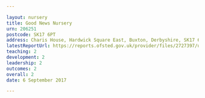 ```yaml
---

layout: nursery
title: Good News Nursery
urn: 206251
postcode: SK17 6PT
address: Charis House, Hardwick Square East, Buxton, Derbyshire, SK17 6PT
latestReportUrl: https://reports.ofsted.gov.uk/provider/files/2727397/urn/206251.pdf
teaching: 2
development: 2
leadership: 2
outcomes: 2
overall: 2
date: 6 September 2017

---
```

